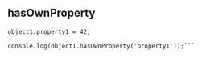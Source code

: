 
## hasOwnProperty 
```const object1 = new Object();
object1.property1 = 42;

console.log(object1.hasOwnProperty('property1'));```
